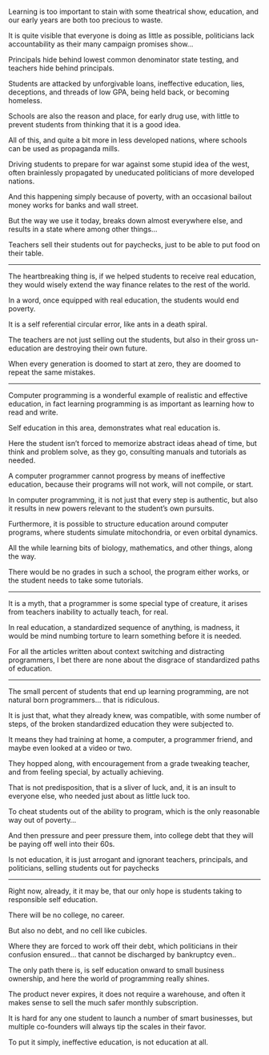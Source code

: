 Learning is too important to stain with some theatrical show,
education, and our early years are both too precious to waste.

It is quite visible that everyone is doing as little as possible,
politicians lack accountability as their many campaign promises show…

Principals hide behind lowest common denominator state testing,
and teachers hide behind principals.

Students are attacked by unforgivable loans, ineffective education,
lies, deceptions, and threads of low GPA, being held back, or becoming homeless.

Schools are also the reason and place, for early drug use,
with little to prevent students from thinking that it is a good idea.

All of this, and quite a bit more in less developed nations,
where schools can be used as propaganda mills.

Driving students to prepare for war against some stupid idea of the west,
often brainlessly propagated by uneducated politicians of more developed nations.

And this happening simply because of poverty,
with an occasional bailout money works for banks and wall street.

But the way we use it today, breaks down almost everywhere else,
and results in a state where among other things…

Teachers sell their students out for paychecks,
just to be able to put food on their table.

---

The heartbreaking thing is, if we helped students to receive real education,
they would wisely extend the way finance relates to the rest of the world.

In a word, once equipped with real education,
the students would end poverty.

It is a self referential circular error,
like ants in a death spiral.

The teachers are not just selling out the students,
but also in their gross un-education are destroying their own future.

When every generation is doomed to start at zero,
they are doomed to repeat the same mistakes.

---

Computer programming is a wonderful example of realistic and effective education,
in fact learning programming is as important as learning how to read and write.

Self education in this area,
demonstrates what real education is.

Here the student isn’t forced to memorize abstract ideas ahead of time,
but think and problem solve, as they go, consulting manuals and tutorials as needed.

A computer programmer cannot progress by means of ineffective education,
because their programs will not work, will not compile, or start.

In computer programming, it is not just that every step is authentic,
but also it results in new powers relevant to the student’s own pursuits.

Furthermore, it is possible to structure education around computer programs,
where students simulate mitochondria, or even orbital dynamics.

All the while learning bits of biology, mathematics, and other things,
along the way.

There would be no grades in such a school,
the program either works, or the student needs to take some tutorials.

---

It is a myth, that a programmer is some special type of creature,
it arises from teachers inability to actually teach, for real.

In real education, a standardized sequence of anything,
is madness,
it would be mind numbing torture to learn something before it is needed.

For all the articles written about context switching and distracting programmers,
I bet there are none about the disgrace of standardized paths of education.

---

The small percent of students that end up learning programming,
are not natural born programmers… that is ridiculous.

It is just that, what they already knew, was compatible,
with some number of steps, of the broken standardized education they were subjected to.

It means they had training at home, a computer, a programmer friend,
and maybe even looked at a video or two.

They hopped along, with encouragement from a grade tweaking teacher,
and from feeling special, by actually achieving.

That is not predisposition, that is a sliver of luck, and,
it is an insult to everyone else, who needed just about as little luck too.

To cheat students out of the ability to program,
which is  the only reasonable way out of poverty…

And then pressure and peer pressure them,
into college debt that they will be paying off well into their 60s.

Is not education, it is just arrogant and ignorant teachers, principals, and politicians,
selling students out for paychecks

---

Right now, already, it it may be,
that our only hope is students taking to responsible self education.

There will be no college,
no career.

But also no debt,
and no cell like cubicles.

Where they are forced to work off their debt, which politicians in their confusion ensured…
that cannot be discharged by bankruptcy even..

The only path there is, is self education onward to small business ownership,
and here the world of programming really shines.

The product never expires, it does not require a warehouse,
and often it makes sense to sell the much safer monthly subscription.

It is hard for any one student to launch a number of smart businesses,
but multiple co-founders will always tip the scales in their favor.

To put it simply, ineffective education,
is not education at all.
